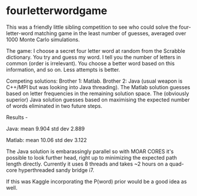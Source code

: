 fourletterwordgame
==================

This was a friendly little sibling competition to see who could solve the four-letter-word matching game in the least number of guesses, averaged over 1000 Monte Carlo simulations.

The game: I choose a secret four letter word at random from the Scrabble dictionary. You try and guess my word. I tell you the number of letters in common (order is irrelevant). You choose a better word based on this information, and so on. Less attempts is better.

Competing solutions: Brother 1: Matlab. Brother 2: Java (usual weapon is C++/MPI but was looking into Java threading).  The Matlab solution guesses based on letter frequencies in the remaining solution space. The (obviously superior) Java solution guesses based on maximising the expected number of words eliminated in two future steps.

Results -

Java:   mean  9.904     std dev  2.889

Matlab: mean  10.06     std dev  3.122

The Java solution is embarassingly parallel so with MOAR CORES it's possible to look further head, right up to minimizing the expected path length directly. Currently it uses 8 threads and takes ~2 hours on a quad-core hyperthreaded sandy bridge i7.

If this was Kaggle incorporating the P(word) prior would be a good idea as well.

